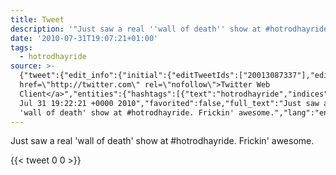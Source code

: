 ```yaml
---
title: Tweet
description: '"Just saw a real ''wall of death'' show at #hotrodhayride. Frickin'' awesome."'
date: '2010-07-31T19:07:21+01:00'
tags:
  - hotrodhayride
source: >-
  {"tweet":{"edit_info":{"initial":{"editTweetIds":["20013087337"],"editableUntil":"2010-07-31T20:22:21.000Z","editsRemaining":"5","isEditEligible":true}},"retweeted":false,"source":"<a
  href=\"http://twitter.com\" rel=\"nofollow\">Twitter Web
  Client</a>","entities":{"hashtags":[{"text":"hotrodhayride","indices":["40","54"]}],"symbols":[],"user_mentions":[],"urls":[]},"display_text_range":["0","73"],"favorite_count":"0","id_str":"20013087337","truncated":false,"retweet_count":"0","id":"20013087337","created_at":"Sat
  Jul 31 19:22:21 +0000 2010","favorited":false,"full_text":"Just saw a real
  'wall of death' show at #hotrodhayride. Frickin' awesome.","lang":"en"}}
---
```

Just saw a real 'wall of death' show at #hotrodhayride. Frickin' awesome.
    
{{< tweet 0 0 >}}
    
